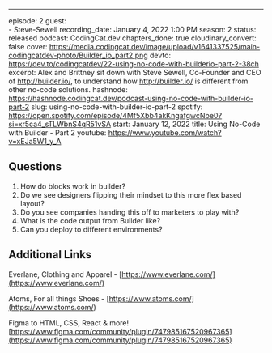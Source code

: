 ---
episode: 2
guest:  
    - Steve-Sewell
recording_date: January 4, 2022 1:00 PM
season: 2
status: released
podcast: CodingCat.dev
chapters_done: true
cloudinary_convert: false
cover: https://media.codingcat.dev/image/upload/v1641337525/main-codingcatdev-photo/Builder_io_part2.png
devto: https://dev.to/codingcatdev/22-using-no-code-with-builderio-part-2-38ch
excerpt: Alex and Brittney sit down with Steve Sewell, Co-Founder and CEO of http://builder.io/, to understand how http://builder.io/ is different from other no-code solutions.
hashnode: https://hashnode.codingcat.dev/podcast-using-no-code-with-builder-io-part-2
slug: using-no-code-with-builder-io-part-2
spotify: https://open.spotify.com/episode/4Mf5Xbb4akKngafgwcNbe0?si=xr5ca4_sTLWbnS4qR51vSA
start: January 12, 2022
title: Using No-Code with Builder - Part 2
youtube: https://www.youtube.com/watch?v=xEJa5W1_y_A

## Questions

1. How do blocks work in builder?
2. Do we see designers flipping their mindset to this more flex based layout?
3. Do you see companies handing this off to marketers to play with?
4. What is the code output from Builder like?
5. Can you deploy to different environments?

## Additional Links

Everlane, Clothing and Apparel -  [https://www.everlane.com/](https://www.everlane.com/)

Atoms, For all things Shoes - [https://www.atoms.com/](https://www.atoms.com/)

Figma to HTML, CSS, React & more! [https://www.figma.com/community/plugin/747985167520967365](https://www.figma.com/community/plugin/747985167520967365)